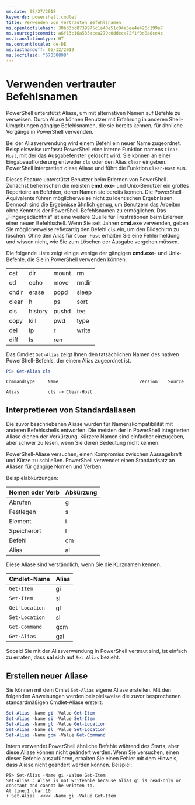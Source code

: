 ```yaml
---
ms.date: 08/27/2018
keywords: powershell,cmdlet
title: Verwenden von vertrauten Befehlsnamen
ms.openlocfilehash: 30b33bc8739975c1a40e51c04a3ee4e426c199e7
ms.sourcegitcommit: a6f13c16a535acea279c0ddeca72f1f0d8a8ce4c
ms.translationtype: HT
ms.contentlocale: de-DE
ms.lasthandoff: 06/12/2019
ms.locfileid: "67030898"
---
```

# <a name="using-familiar-command-names"></a>Verwenden vertrauter Befehlsnamen

PowerShell unterstützt Aliase, um mit alternativen Namen auf Befehle zu verweisen. Durch Aliase können Benutzer mit Erfahrung in anderen Shell-Umgebungen gängige Befehlsnamen, die sie bereits kennen, für ähnliche Vorgänge in PowerShell verwenden.

Bei der Aliasverwendung wird einem Befehl ein neuer Name zugeordnet. Beispielsweise umfasst PowerShell eine interne Funktion namens `Clear-Host`, mit der das Ausgabefenster gelöscht wird. Sie können an einer Eingabeaufforderung entweder `cls` oder den Alias `clear` eingeben. PowerShell interpretiert diese Aliase und führt die Funktion `Clear-Host` aus.

Dieses Feature unterstützt Benutzer beim Erlernen von PowerShell. Zunächst beherrschen die meisten **cmd.exe**- und Unix-Benutzer ein großes Repertoire an Befehlen, deren Namen sie bereits kennen. Die PowerShell-Äquivalente führen möglicherweise nicht zu identischen Ergebnissen. Dennoch sind die Ergebnisse ähnlich genug, um Benutzern das Arbeiten ohne Kenntnis der PowerShell-Befehlsnamen zu ermöglichen. Das „Fingergedächtnis“ ist eine weitere Quelle für Frustrationen beim Erlernen einer neuen Befehlsshell. Wenn Sie seit Jahren **cmd.exe** verwenden, geben Sie möglicherweise reflexartig den Befehl `cls` ein, um den Bildschirm zu löschen. Ohne den Alias für `Clear-Host` erhalten Sie eine Fehlermeldung und wissen nicht, wie Sie zum Löschen der Ausgabe vorgehen müssen.

Die folgende Liste zeigt einige wenige der gängigen **cmd.exe**- und Unix-Befehle, die Sie in PowerShell verwenden können:

|||||
|-|-|-|-|
|cat|dir|mount|rm|
|cd|echo|move|rmdir|
|chdir|erase|popd|sleep|
|clear|h|ps|sort|
|cls|history|pushd|tee|
|copy|kill|pwd|type|
|del|lp|r|write|
|diff|ls|ren||

Das Cmdlet `Get-Alias` zeigt Ihnen den tatsächlichen Namen des nativen PowerShell-Befehls, der einem Alias zugeordnet ist.

```powershell
PS> Get-Alias cls
```

```Output
CommandType     Name                               Version    Source
-----------     ----                               -------    ------
Alias           cls -> Clear-Host
```

## <a name="interpreting-standard-aliases"></a>Interpretieren von Standardaliasen

Die zuvor beschriebenen Aliase wurden für Namenskompatibilität mit anderen Befehlsshells entworfen.
Die meisten der in PowerShell integrierten Aliase dienen der Verkürzung. Kürzere Namen sind einfacher einzugeben, aber schwer zu lesen, wenn Sie deren Bedeutung nicht kennen.

PowerShell-Aliase versuchen, einen Kompromiss zwischen Aussagekraft und Kürze zu schließen. PowerShell verwendet einen Standardsatz an Aliasen für gängige Nomen und Verben.

Beispielabkürzungen:

| Nomen oder Verb | Abkürzung |
|--------------|--------------|
| Abrufen          | g            |
| Festlegen          | s            |
| Element         | i            |
| Speicherort     | l            |
| Befehl      | cm           |
| Alias        | al           |

Diese Aliase sind verständlich, wenn Sie die Kurznamen kennen.

| Cmdlet-Name    | Alias |
|----------------|-------|
| `Get-Item`     | gi    |
| `Set-Item`     | si    |
| `Get-Location` | gl    |
| `Set-Location` | sl    |
| `Get-Command`  | gcm   |
| `Get-Alias`    | gal   |

Sobald Sie mit der Aliasverwendung in PowerShell vertraut sind, ist einfach zu erraten, dass **sal** sich auf `Set-Alias` bezieht.

## <a name="creating-new-aliases"></a>Erstellen neuer Aliase

Sie können mit dem Cmlet `Set-Alias` eigene Aliase erstellen. Mit den folgenden Anweisungen werden beispielsweise die zuvor besprochenen standardmäßigen Cmdlet-Aliase erstellt:

```powershell
Set-Alias -Name gi -Value Get-Item
Set-Alias -Name si -Value Set-Item
Set-Alias -Name gl -Value Get-Location
Set-Alias -Name sl -Value Set-Location
Set-Alias -Name gcm -Value Get-Command
```

Intern verwendet PowerShell ähnliche Befehle während des Starts, aber diese Aliase können nicht geändert werden.
Wenn Sie versuchen, einen dieser Befehle auszuführen, erhalten Sie einen Fehler mit dem Hinweis, dass Aliase nicht geändert werden können. Beispiel:

```
PS> Set-Alias -Name gi -Value Get-Item
Set-Alias : Alias is not writeable because alias gi is read-only or constant and cannot be written to.
At line:1 char:10
+ Set-Alias  <<<< -Name gi -Value Get-Item
```
